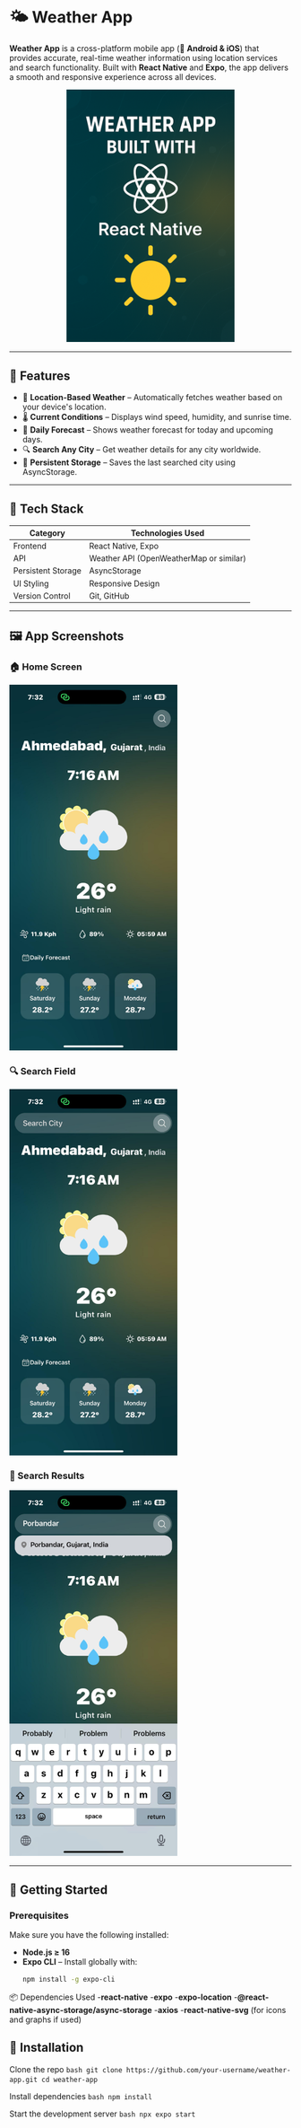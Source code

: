 # 🌤️ Weather App

**Weather App** is a cross-platform mobile app (📱 **Android & iOS**) that provides accurate, real-time weather information using location services and search functionality. Built with **React Native** and **Expo**, the app delivers a smooth and responsive experience across all devices.

<p align="center">
  <img src="./assets/Screenshots/WeatherAppThumbnail.png" width="300" alt="Home Screen" />
</p>

---

## 📱 Features

- 📍 **Location-Based Weather** – Automatically fetches weather based on your device's location.
- 🌡️ **Current Conditions** – Displays wind speed, humidity, and sunrise time.
- 📆 **Daily Forecast** – Shows weather forecast for today and upcoming days.
- 🔍 **Search Any City** – Get weather details for any city worldwide.
- 💾 **Persistent Storage** – Saves the last searched city using AsyncStorage.

---

## 🧰 Tech Stack

| Category           | Technologies Used                      |
|-------------------|-----------------------------------------|
| Frontend          | React Native, Expo                      |
| API               | Weather API (OpenWeatherMap or similar) |
| Persistent Storage| AsyncStorage                            |
| UI Styling        | Responsive Design                       |
| Version Control   | Git, GitHub                             |

---

## 🖼️ App Screenshots

### 🏠 Home Screen  
<img src="./assets/Screenshots/HomeScreen.jpg" width="300" alt="Home Screen" />

### 🔍 Search Field  
<img src="./assets/Screenshots/SearchField.jpg" width="300" alt="Search Field" />

### 📄 Search Results  
<img src="./assets/Screenshots/SearchResults.jpg" width="300" alt="Search Results" />

---

## 🚀 Getting Started

### Prerequisites

Make sure you have the following installed:

- **Node.js ≥ 16**
- **Expo CLI** – Install globally with:
  ```bash
  npm install -g expo-cli

📦 Dependencies Used
-**react-native**
-**expo**
-**expo-location**
-**@react-native-async-storage/async-storage**
-**axios**
-**react-native-svg** (for icons and graphs if used)

## 🔧 Installation
Clone the repo
    ```bash
    git clone https://github.com/your-username/weather-app.git
    cd weather-app
    ```

Install dependencies
    ```bash
    npm install
    ```

Start the development server
    ```bash
    npx expo start
    ```
